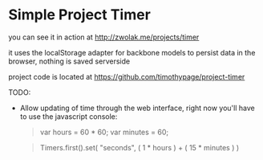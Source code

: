 # Simple Project Timer

you can see it in action at http://zwolak.me/projects/timer

it uses the localStorage adapter for backbone models to persist data in the browser, nothing is saved serverside

project code is located at https://github.com/timothypage/project-timer

TODO:

 - Allow updating of time through the web interface, right now you'll have to use the javascript console:
	
	> var hours = 60 * 60;
	> var minutes = 60;

	> Timers.first().set( "seconds", ( 1 * hours ) + ( 15 * minutes ) )
